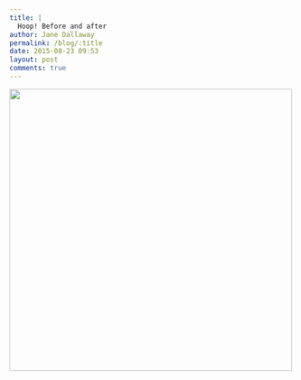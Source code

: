 ```yaml
---
title: |
  Hoop! Before and after
author: Jane Dallaway
permalink: /blog/:title
date: 2015-08-23 09:53
layout: post
comments: true
---
```


<div><a href="//static.skitters.dallaway.com/tp_Image-1.jpg"><img src="//static.skitters.dallaway.com/tp_thumb_Image-1.jpg" width="500" height="500"/></a></div>



  




      
